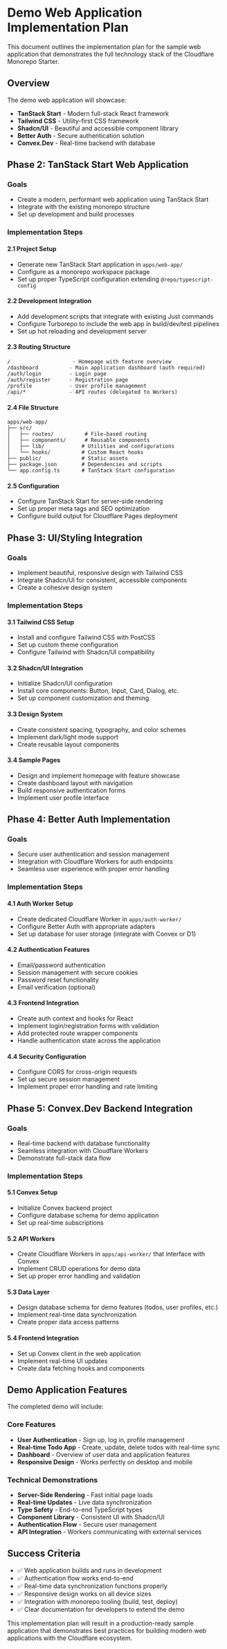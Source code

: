 # Demo Web Application Implementation Plan

This document outlines the implementation plan for the sample web application that demonstrates the full technology stack of the Cloudflare Monorepo Starter.

## Overview

The demo web application will showcase:

- **TanStack Start** - Modern full-stack React framework
- **Tailwind CSS** - Utility-first CSS framework
- **Shadcn/UI** - Beautiful and accessible component library
- **Better Auth** - Secure authentication solution
- **Convex.Dev** - Real-time backend with database

## Phase 2: TanStack Start Web Application

### Goals

- Create a modern, performant web application using TanStack Start
- Integrate with the existing monorepo structure
- Set up development and build processes

### Implementation Steps

#### 2.1 Project Setup

- Generate new TanStack Start application in `apps/web-app/`
- Configure as a monorepo workspace package
- Set up proper TypeScript configuration extending `@repo/typescript-config`

#### 2.2 Development Integration

- Add development scripts that integrate with existing Just commands
- Configure Turborepo to include the web app in build/dev/test pipelines
- Set up hot reloading and development server

#### 2.3 Routing Structure

```
/                    - Homepage with feature overview
/dashboard          - Main application dashboard (auth required)
/auth/login         - Login page
/auth/register      - Registration page
/profile            - User profile management
/api/*              - API routes (delegated to Workers)
```

#### 2.4 File Structure

```
apps/web-app/
├── src/
│   ├── routes/          # File-based routing
│   ├── components/      # Reusable components
│   ├── lib/            # Utilities and configurations
│   └── hooks/          # Custom React hooks
├── public/             # Static assets
├── package.json        # Dependencies and scripts
└── app.config.ts       # TanStack Start configuration
```

#### 2.5 Configuration

- Configure TanStack Start for server-side rendering
- Set up proper meta tags and SEO optimization
- Configure build output for Cloudflare Pages deployment

## Phase 3: UI/Styling Integration

### Goals

- Implement beautiful, responsive design with Tailwind CSS
- Integrate Shadcn/UI for consistent, accessible components
- Create a cohesive design system

### Implementation Steps

#### 3.1 Tailwind CSS Setup

- Install and configure Tailwind CSS with PostCSS
- Set up custom theme configuration
- Configure Tailwind with Shadcn/UI compatibility

#### 3.2 Shadcn/UI Integration

- Initialize Shadcn/UI configuration
- Install core components: Button, Input, Card, Dialog, etc.
- Set up component customization and theming

#### 3.3 Design System

- Create consistent spacing, typography, and color schemes
- Implement dark/light mode support
- Create reusable layout components

#### 3.4 Sample Pages

- Design and implement homepage with feature showcase
- Create dashboard layout with navigation
- Build responsive authentication forms
- Implement user profile interface

## Phase 4: Better Auth Implementation

### Goals

- Secure user authentication and session management
- Integration with Cloudflare Workers for auth endpoints
- Seamless user experience with proper error handling

### Implementation Steps

#### 4.1 Auth Worker Setup

- Create dedicated Cloudflare Worker in `apps/auth-worker/`
- Configure Better Auth with appropriate adapters
- Set up database for user storage (integrate with Convex or D1)

#### 4.2 Authentication Features

- Email/password authentication
- Session management with secure cookies
- Password reset functionality
- Email verification (optional)

#### 4.3 Frontend Integration

- Create auth context and hooks for React
- Implement login/registration forms with validation
- Add protected route wrapper components
- Handle authentication state across the application

#### 4.4 Security Configuration

- Configure CORS for cross-origin requests
- Set up secure session management
- Implement proper error handling and rate limiting

## Phase 5: Convex.Dev Backend Integration

### Goals

- Real-time backend with database functionality
- Seamless integration with Cloudflare Workers
- Demonstrate full-stack data flow

### Implementation Steps

#### 5.1 Convex Setup

- Initialize Convex backend project
- Configure database schema for demo application
- Set up real-time subscriptions

#### 5.2 API Workers

- Create Cloudflare Workers in `apps/api-worker/` that interface with Convex
- Implement CRUD operations for demo data
- Set up proper error handling and validation

#### 5.3 Data Layer

- Design database schema for demo features (todos, user profiles, etc.)
- Implement real-time data synchronization
- Create proper data access patterns

#### 5.4 Frontend Integration

- Set up Convex client in the web application
- Implement real-time UI updates
- Create data fetching hooks and components

## Demo Application Features

The completed demo will include:

### Core Features

- **User Authentication** - Sign up, log in, profile management
- **Real-time Todo App** - Create, update, delete todos with real-time sync
- **Dashboard** - Overview of user data and application features
- **Responsive Design** - Works perfectly on desktop and mobile

### Technical Demonstrations

- **Server-Side Rendering** - Fast initial page loads
- **Real-time Updates** - Live data synchronization
- **Type Safety** - End-to-end TypeScript types
- **Component Library** - Consistent UI with Shadcn/UI
- **Authentication Flow** - Secure user management
- **API Integration** - Workers communicating with external services

## Success Criteria

- ✅ Web application builds and runs in development
- ✅ Authentication flow works end-to-end
- ✅ Real-time data synchronization functions properly
- ✅ Responsive design works on all device sizes
- ✅ Integration with monorepo tooling (build, test, deploy)
- ✅ Clear documentation for developers to extend the demo

This implementation plan will result in a production-ready sample application that demonstrates best practices for building modern web applications with the Cloudflare ecosystem.
